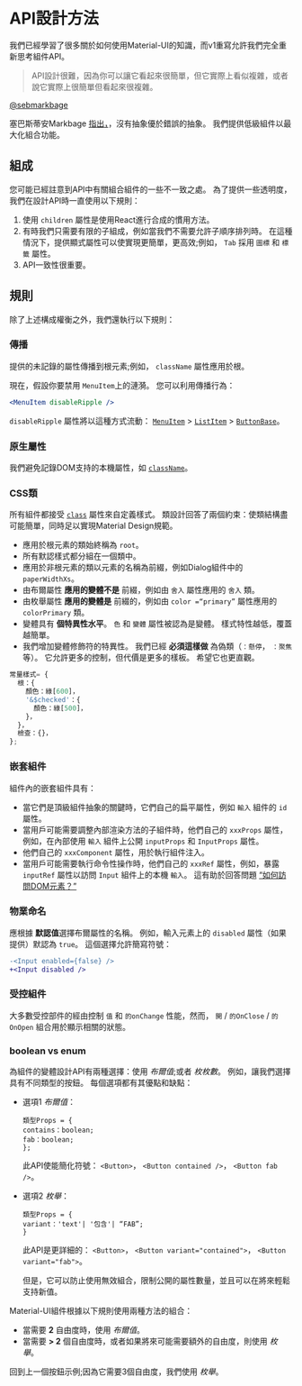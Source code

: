 # API設計方法

<p class="description">我們已經學習了很多關於如何使用Material-UI的知識，而v1重寫允許我們完全重新思考組件API。</p>

> API設計很難，因為你可以讓它看起來很簡單，但它實際上看似複雜，或者說它實際上很簡單但看起來很複雜。

[@sebmarkbage](https://twitter.com/sebmarkbage/status/728433349337841665)

塞巴斯蒂安Markbage [指出，](https://2014.jsconf.eu/speakers/sebastian-markbage-minimal-api-surface-area-learning-patterns-instead-of-frameworks.html)，沒有抽象優於錯誤的抽象。 我們提供低級組件以最大化組合功能。

## 組成

您可能已經註意到API中有關組合組件的一些不一致之處。 為了提供一些透明度，我們在設計API時一直使用以下規則：

1. 使用 `children` 屬性是使用React進行合成的慣用方法。
2. 有時我們只需要有限的子組成，例如當我們不需要允許子順序排列時。 在這種情況下，提供顯式屬性可以使實現更簡單，更高效;例如， `Tab` 採用 `圖標` 和 `標籤` 屬性。
3. API一致性很重要。

## 規則

除了上述構成權衡之外，我們還執行以下規則：

### 傳播

提供的未記錄的屬性傳播到根元素;例如， `className` 屬性應用於根。

現在，假設你要禁用 `MenuItem`上的漣漪。 您可以利用傳播行為：

```jsx
<MenuItem disableRipple />
```

`disableRipple` 屬性將以這種方式流動： [`MenuItem`](/api/menu-item/) > [`ListItem`](/api/list-item/) > [`ButtonBase`](/api/button-base/)。

### 原生屬性

我們避免記錄DOM支持的本機屬性，如 [`className`](/customization/overrides/#overriding-with-class-names)。

### CSS類

所有組件都接受 [`class`](/customization/overrides/#overriding-with-classes) 屬性來自定義樣式。 類設計回答了兩個約束：使類結構盡可能簡單，同時足以實現Material Design規範。

- 應用於根元素的類始終稱為 `root`。
- 所有默認樣式都分組在一個類中。
- 應用於非根元素的類以元素的名稱為前綴，例如Dialog組件中的 `paperWidthXs`。
- 由布爾屬性 **應用的變體不是** 前綴，例如由 `舍入` 屬性應用的 `舍入` 類。
- 由枚舉屬性 **應用的變體是** 前綴的，例如由 `color =“primary”` 屬性應用的 `colorPrimary` 類。
- 變體具有 **個特異性水平**。 `色` 和 `變體` 屬性被認為是變體。 樣式特性越低，覆蓋越簡單。
- 我們增加變體修飾符的特異性。 我們已經 **必須這樣做** 為偽類（`：懸停`， `：聚焦`等）。 它允許更多的控制，但代價是更多的樣板。 希望它也更直觀。

```js
常量樣式= {
  根：{
    顏色：綠[600]，
    '&$checked'：{
      顏色：綠[500]，
    }，
  }，
  檢查：{}，
};
```

### 嵌套組件

組件內的嵌套組件具有：

- 當它們是頂級組件抽象的關鍵時，它們自己的扁平屬性，例如 `輸入` 組件的 `id` 屬性。
- 當用戶可能需要調整內部渲染方法的子組件時，他們自己的 `xxxProps` 屬性，例如，在內部使用 `輸入` 組件上公開 `inputProps` 和 `InputProps` 屬性。
- 他們自己的 `xxxComponent` 屬性，用於執行組件注入。
- 當用戶可能需要執行命令性操作時，他們自己的 `xxxRef` 屬性，例如，暴露 `inputRef` 屬性以訪問 `Input` 組件上的本機 `輸入`。 這有助於回答問題 [“如何訪問DOM元素？”](/getting-started/faq/#how-can-i-access-the-dom-element-)

### 物業命名

應根據 **默認值**選擇布爾屬性的名稱。 例如，輸入元素上的 `disabled` 屬性（如果提供）默認為 `true`。 這個選擇允許簡寫符號：

```diff
-<Input enabled={false} />
+<Input disabled />
```

### 受控組件

大多數受控部件的經由控制 `值` 和 `的onChange` 性能，然而， `開` / `的OnClose` / `的OnOpen` 組合用於顯示相關的狀態。

### boolean vs enum

為組件的變體設計API有兩種選擇：使用 *布爾值*;或者 *枚枚數*。 例如，讓我們選擇具有不同類型的按鈕。 每個選項都有其優點和缺點：

- 選項1 *布爾值*：
    
    ```tsx
    類型Props = {
    contains：boolean;
    fab：boolean;
    };
    ```
    
    此API使能簡化符號： `<Button>`， `<Button contained />`， `<Button fab />`。

- 選項2 *枚舉*：
    
    ```tsx
    類型Props = {
    variant：'text'| '包含'| “FAB”;
    }
    ```
    
    此API是更詳細的： `<Button>`， `<Button variant="contained">`， `<Button variant="fab">`。
    
    但是，它可以防止使用無效組合，限制公開的屬性數量，並且可以在將來輕鬆支持新值。

Material-UI組件根據以下規則使用兩種方法的組合：

- 當需要 **2** 自由度時，使用 *布爾值*。
- 當需要 **> 2** 個自由度時，或者如果將來可能需要額外的自由度，則使用 *枚舉*。

回到上一個按鈕示例;因為它需要3個自由度，我們使用 *枚舉*。